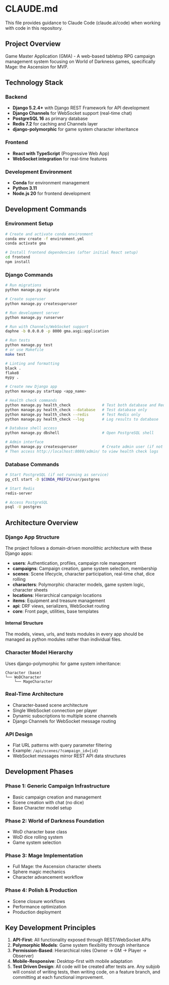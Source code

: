 # CLAUDE.md

This file provides guidance to Claude Code (claude.ai/code) when working with code in this repository.

## Project Overview

Game Master Application (GMA) - A web-based tabletop RPG campaign management system focusing on World of Darkness games, specifically Mage: the Ascension for MVP.

## Technology Stack

### Backend
- **Django 5.2.4+** with Django REST Framework for API development
- **Django Channels** for WebSocket support (real-time chat)
- **PostgreSQL 16** as primary database
- **Redis 7.2** for caching and Channels layer
- **django-polymorphic** for game system character inheritance

### Frontend
- **React with TypeScript** (Progressive Web App)
- **WebSocket integration** for real-time features

### Development Environment
- **Conda** for environment management
- **Python 3.11**
- **Node.js 20** for frontend development

## Development Commands

### Environment Setup
```bash
# Create and activate conda environment
conda env create -f environment.yml
conda activate gma

# Install frontend dependencies (after initial React setup)
cd frontend
npm install
```

### Django Commands
```bash
# Run migrations
python manage.py migrate

# Create superuser
python manage.py createsuperuser

# Run development server
python manage.py runserver

# Run with Channels/WebSocket support
daphne -b 0.0.0.0 -p 8000 gma.asgi:application

# Run tests
python manage.py test
# or use Makefile
make test

# Linting and formatting
black .
flake8
mypy .

# Create new Django app
python manage.py startapp <app_name>

# Health check commands
python manage.py health_check              # Test both database and Redis
python manage.py health_check --database   # Test database only
python manage.py health_check --redis      # Test Redis only
python manage.py health_check --log        # Log results to database

# Database shell access
python manage.py dbshell                   # Open PostgreSQL shell

# Admin interface
python manage.py createsuperuser           # Create admin user (if not exists)
# Then access http://localhost:8080/admin/ to view health check logs
```

### Database Commands
```bash
# Start PostgreSQL (if not running as service)
pg_ctl start -D $CONDA_PREFIX/var/postgres

# Start Redis
redis-server

# Access PostgreSQL
psql -U postgres
```

## Architecture Overview

### Django App Structure
The project follows a domain-driven monolithic architecture with these Django apps:

- **users**: Authentication, profiles, campaign role management
- **campaigns**: Campaign creation, game system selection, membership
- **scenes**: Scene lifecycle, character participation, real-time chat, dice rolling
- **characters**: Polymorphic character models, game system logic, character sheets
- **locations**: Hierarchical campaign locations
- **items**: Equipment and treasure management
- **api**: DRF views, serializers, WebSocket routing
- **core**: Front page, utilities, base templates

#### Internal Structure
The models, views, urls, and tests modules in every app should be managed as python modules rather than individual files.

### Character Model Hierarchy
Uses django-polymorphic for game system inheritance:
```
Character (base)
└── WoDCharacter
    └── MageCharacter
```

### Real-Time Architecture
- Character-based scene architecture
- Single WebSocket connection per player
- Dynamic subscriptions to multiple scene channels
- Django Channels for WebSocket message routing

### API Design
- Flat URL patterns with query parameter filtering
- Example: `/api/scenes/?campaign_id={id}`
- WebSocket messages mirror REST API data structures

## Development Phases

### Phase 1: Generic Campaign Infrastructure
- Basic campaign creation and management
- Scene creation with chat (no dice)
- Base Character model setup

### Phase 2: World of Darkness Foundation
- WoD character base class
- WoD dice rolling system
- Game system selection

### Phase 3: Mage Implementation
- Full Mage: the Ascension character sheets
- Sphere magic mechanics
- Character advancement workflow

### Phase 4: Polish & Production
- Scene closure workflows
- Performance optimization
- Production deployment

## Key Development Principles

1. **API-First**: All functionality exposed through REST/WebSocket APIs
2. **Polymorphic Models**: Game system flexibility through inheritance
3. **Permission-Based**: Hierarchical roles (Owner → GM → Player → Observer)
4. **Mobile-Responsive**: Desktop-first with mobile adaptation
5. **Test Driven Design**: All code will be created after tests are. Any subjob will consist of writing tests, then writing code, on a feature branch, and committing at each functional improvement.